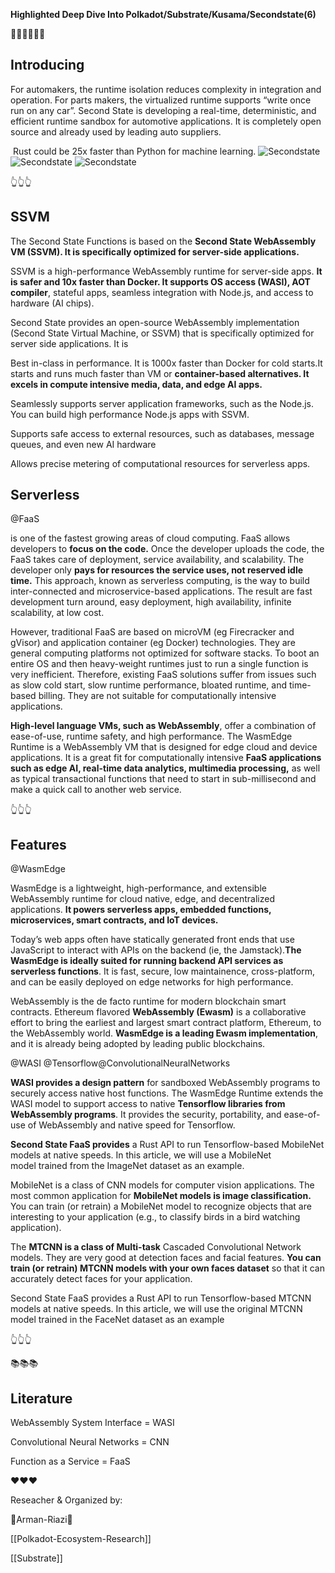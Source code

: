 **Highlighted Deep Dive Into Polkadot/Substrate/Kusama/Secondstate(6)**

👩‍🏫👩‍🏫👩‍🏫

## Introducing

For automakers, the runtime isolation reduces complexity in integration and operation. For parts makers, the virtualized runtime supports “write once run on any car”. Second State is developing a real-time, deterministic, and efficient runtime sandbox for automotive applications. It is completely open source and already used by leading auto suppliers. 

 Rust could be 25x faster than Python for machine learning.
![Secondstate](https://cdn.rcimg.net/arman-riazi-science/a8138de8/409ef0bb0cbfb8a3d66daa64d0027c6a.png)
![Secondstate](https://cdn.rcimg.net/arman-riazi-science/a8138de8/0571788b3e3cf3ed4f13ac3b1a940a2c.png)
![Secondstate](https://cdn.rcimg.net/arman-riazi-science/a8138de8/c801aa481272248edf07f7923da1772a.png)

👆👆👆

## SSVM

The Second State Functions is based on the **Second State WebAssembly VM (SSVM). It is specifically optimized for server-side applications.**

SSVM is a high-performance WebAssembly runtime for server-side apps. **It is safer and 10x faster than Docker. It supports OS access (WASI), AOT compiler**, stateful apps, seamless integration with Node.js, and access to hardware (AI chips).

Second State provides an open-source WebAssembly implementation (Second State Virtual Machine, or SSVM) that is specifically optimized for server side applications. It is

Best in-class in performance. It is 1000x faster than Docker for cold starts.It starts and runs much faster than VM or **container-based alternatives. It excels in compute intensive media, data, and edge AI apps.**

Seamlessly supports server application frameworks, such as the Node.js. You can build high performance Node.js apps with SSVM.

Supports safe access to external resources, such as databases, message queues, and even new AI hardware

Allows precise metering of computational resources for serverless apps.

## Serverless

@FaaS 

is one of the fastest growing areas of cloud computing. FaaS allows developers to **focus on the code.** Once the developer uploads the code, the FaaS takes care of deployment, service availability, and scalability. The developer only **pays for resources the service uses, not reserved idle time.** This approach, known as serverless computing, is the way to build inter-connected and microservice-based applications. The result are fast development turn around, easy deployment, high availability, infinite scalability, at low cost.

However, traditional FaaS are based on microVM (eg Firecracker and gVisor) and application container (eg Docker) technologies. They are general computing platforms not optimized for software stacks. To boot an entire OS and then heavy-weight runtimes just to run a single function is very inefficient. Therefore, existing FaaS solutions suffer from issues such as slow cold start, slow runtime performance, bloated runtime, and time-based billing. They are not suitable for computationally intensive applications.

**High-level language VMs, such as WebAssembly**, offer a combination of ease-of-use, runtime safety, and high performance. The WasmEdge Runtime is a WebAssembly VM that is designed for edge cloud and device applications. It is a great fit for computationally intensive **FaaS applications such as edge AI, real-time data analytics, multimedia processing,** as well as typical transactional functions that need to start in sub-millisecond and make a quick call to another web service.

👆👆👆

## Features

@WasmEdge 

WasmEdge is a lightweight, high-performance, and extensible WebAssembly runtime for cloud native, edge, and decentralized applications. **It powers serverless apps, embedded functions, microservices, smart contracts, and IoT devices.**

Today’s web apps often have statically generated front ends that use JavaScript to interact with APIs on the backend (ie, the Jamstack).**The WasmEdge is ideally suited for running backend API services as serverless functions**. It is fast, secure, low maintainence, cross-platform, and can be easily deployed on edge networks for high performance.

WebAssembly is the de facto runtime for modern blockchain smart contracts. Ethereum flavored **WebAssembly (Ewasm)** is a collaborative effort to bring the earliest and largest smart contract platform, Ethereum, to the WebAssembly world. **WasmEdge is a leading Ewasm implementation**, and it is already being adopted by leading public blockchains.

@WASI @Tensorflow@ConvolutionalNeuralNetworks

**WASI provides a design pattern** for sandboxed WebAssembly programs to securely access native host functions. The WasmEdge Runtime extends the WASI model to support access to native **Tensorflow libraries from WebAssembly programs**. It provides the security, portability, and ease-of-use of WebAssembly and native speed for Tensorflow.

**Second State FaaS provides** a Rust API to run Tensorflow-based MobileNet models at native speeds. In this article, we will use a MobileNet model trained from the ImageNet dataset as an example.

MobileNet is a class of CNN models for computer vision applications. The most common application for **MobileNet models is image classification.** You can train (or retrain) a MobileNet model to recognize objects that are interesting to your application (e.g., to classify birds in a bird watching application).

The **MTCNN is a class of Multi-task** Cascaded Convolutional Network models. They are very good at detection faces and facial features. **You can train (or retrain) MTCNN models with your own faces dataset** so that it can accurately detect faces for your application.

Second State FaaS provides a Rust API to run Tensorflow-based MTCNN models at native speeds. In this article, we will use the original MTCNN model trained in the FaceNet dataset as an example

👆👆👆

📚📚📚

## Literature

WebAssembly System Interface  = WASI

Convolutional Neural Networks = CNN

Function as a Service = FaaS

❤️❤️❤️

Reseacher & Organized by:

🙏Arman-Riazi🤝 

 
[[Polkadot-Ecosystem-Research]]

[[Substrate]]

 

 

 

